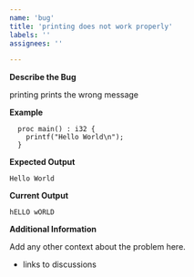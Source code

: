 ```yaml
---
name: 'bug'
title: 'printing does not work properly'
labels: ''
assignees: ''

---
```


**Describe the Bug**

printing prints the wrong message

**Example**

```
  proc main() : i32 {
    printf("Hello World\n");
  } 
```

**Expected Output**

```
Hello World
```

**Current Output**

```
hELLO wORLD
```

**Additional Information**

Add any other context about the problem here.

 * links to discussions
 
